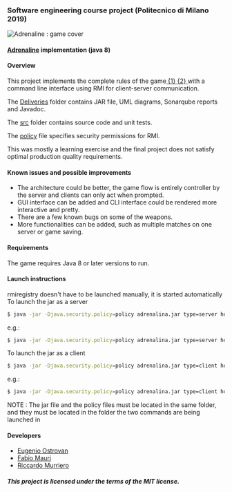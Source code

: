 ### Software engineering course project (Politecnico di Milano 2019)
![Adrenaline : game cover](https://geekandsundry.com/wp-content/uploads/2016/11/adrenalinecover.jpg)

#### [Adrenaline](https://czechgames.com/en/adrenaline/) implementation (java 8)

#### Overview
This project implements the complete rules of the game[ {1} ](https://czechgames.com/files/rules/adrenaline-rules-en.pdf)[ {2} ](https://czechgames.com/files/rules/adrenaline-rules-weapons-en.pdf) with a command line interface using RMI for client-server communication.

The [Deliveries](/Deliveries) folder contains JAR file, UML diagrams, Sonarqube reports and Javadoc.

The [src](/src) folder contains source code and unit tests.

The [policy](/policy) file specifies security permissions for RMI.

This was mostly a learning exercise and the final project does not satisfy optimal production quality requirements.

#### Known issues and possible improvements
* The architecture could be better, the game flow is entirely controller by the server and clients can only act when prompted.
* GUI interface can be added and CLI interface could be rendered more interactive and pretty.
* There are a few known bugs on some of the weapons.
* More functionalities can be added, such as multiple matches on one server or game saving.

#### Requirements
The game requires Java 8 or later versions to run.

#### Launch instructions
rmiregistry doesn't have to be launched manually, it is started automatically
To launch the jar as a server
```sh
$ java -jar -Djava.security.policy=policy adrenalina.jar type=server host=\<server IP or FQDN\> lobbyTimeout=\<seconds before closing an incomplete room\> disconnectionTimeout=\<seconds to wait for getting a response from a user\>
```
  
e.g.:
```sh
$ java -jar -Djava.security.policy=policy adrenalina.jar type=server host=localhost lobbyTimeout=15 disconnectionTimeout=180
```

To launch the jar as a client
```sh
$ java -jar -Djava.security.policy=policy adrenalina.jar type=client host=\<server IP or FQDN\> ui=cli
```

e.g.:
```sh
$ java -jar -Djava.security.policy=policy adrenalina.jar type=client host=localhost ui=cli
```

NOTE : The jar file and the policy files must be located in the same folder, and they must be located in the folder the two commands are being launched in

#### Developers
* [Eugenio Ostrovan](https://github.com/lleugen)
* [Fabio Mauri](https://github.com/cripty2001)
* [Riccardo Murriero](https://github.com/reymurry)

##### This project is licensed under the terms of the MIT license.
